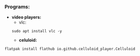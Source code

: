 ### Programs:

- **video players:**
  - vlc:
  ```
  sudo apt install vlc -y
  ```
  - **celuloid:**
```
flatpak install flathub io.github.celluloid_player.Celluloid
```
